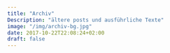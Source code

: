 ```yaml
---
title: "Archiv"
Description: "ältere posts und ausführliche Texte"
image: "/img/archiv-bg.jpg"
date: 2017-10-22T22:08:24+02:00
draft: false
---
```


